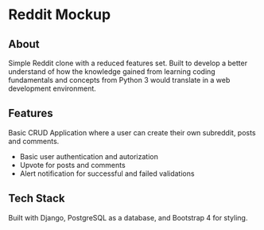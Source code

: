 # Reddit Mockup

## About
Simple Reddit clone with a reduced features set. Built to develop a better understand of how the knowledge gained from learning coding fundamentals and concepts from Python 3 would translate in a web development environment.

## Features
Basic CRUD Application where a user can create their own subreddit, posts and comments.
* Basic user authentication and autorization
* Upvote for posts and comments
* Alert notification for successful and failed validations


## Tech Stack
Built with Django, PostgreSQL as a database, and Bootstrap 4 for styling.


